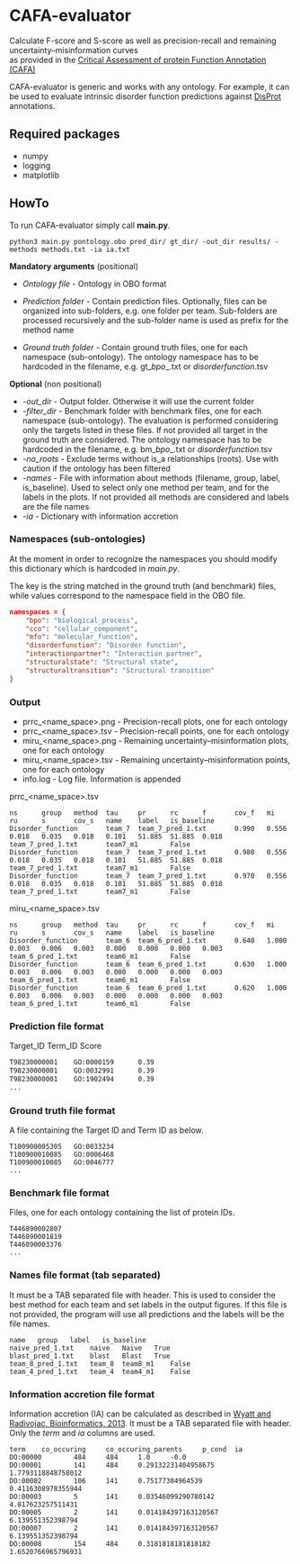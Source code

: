 # CAFA-evaluator

Calculate F-score and S-score as well as precision-recall and remaining uncertainty–misinformation curves  
as provided in the 
[Critical Assessment of protein Function Annotation (CAFA)](https://www.biofunctionprediction.org/cafa/)

CAFA-evaluator is generic and works with any ontology. For example, it can be used to evaluate 
intrinsic disorder function predictions against [DisProt](https://disprot.org/) annotations.



## Required packages

- numpy
- logging
- matplotlib

## HowTo

To run CAFA-evaluator simply call **main.py**.

    python3 main.py pontology.obo pred_dir/ gt_dir/ -out_dir results/ -methods methods.txt -ia ia.txt
    

**Mandatory arguments** (positional)
* *Ontology file* - Ontology in OBO format

* *Prediction folder* - Contain prediction files. Optionally, files can be organized into sub-folders, e.g. one folder per team. 
Sub-folders are processed recursively and the sub-folder name is used as prefix for the method name

* *Ground truth folder* - Contain ground truth files, one for each namespace (sub-ontology). 
The ontology namespace has to be hardcoded in the filename, e.g. gt_*bpo*_.txt or *disorderfunction*.tsv

**Optional** (non positional)

* *-out_dir* - Output folder. Otherwise it will use the current folder
* *-filter_dir* - Benchmark folder with benchmark files, one for each namespace (sub-ontology). 
The evaluation is performed considering only the targets listed in these files. If not provided all target in
the ground truth are considered.
The ontology namespace has to be hardcoded in the filename, e.g. bm_*bpo*_.txt or *disorderfunction*.tsv
* *-no_roots* - Exclude terms without is_a relationships (roots). Use with caution if the ontology has been filtered
* *-names* - File with information about methods (filename, group, label, is_baseline). Used to select only one method per team, 
and for the labels in the plots. If not provided all methods are considered and labels are the file names 
* *-ia* - Dictionary with information accretion




### Namespaces (sub-ontologies)

At the moment in order to recognize the namespaces you should 
modify this dictionary which is hardcoded in *main.py*.

The key is the string matched in the ground truth (and benchmark) files, 
while values correspond to the namespace field in the OBO file. 

~~~json
namespaces = {
    "bpo": "biological_process", 
    "cco": "cellular_component", 
    "mfo": "molecular_function",
    "disorderfunction": "Disorder function", 
    "interactionpartner": "Interaction partner", 
    "structuralstate": "Structural state", 
    "structuraltransition": "Structural transition"
}
~~~

### Output

* prrc_<name_space>.png - Precision-recall plots, one for each ontology
* prrc_<name_space>.tsv - Precision-recall points, one for each ontology
* miru_<name_space>.png - Remaining uncertainty–misinformation plots, one for each ontology
* miru_<name_space>.tsv - Remaining uncertainty–misinformation points, one for each ontology
* info.log - Log file. Information is appended

prrc_<name_space>.tsv
```
ns      group   method  tau     pr      rc      f       cov_f   mi      ru      s       cov_s   name    label   is_baseline
Disorder_function       team_7  team_7_pred_1.txt       0.990   0.556   0.018   0.035   0.018   0.101   51.885  51.885  0.018   team_7_pred_1.txt       team7_m1        False
Disorder_function       team_7  team_7_pred_1.txt       0.980   0.556   0.018   0.035   0.018   0.101   51.885  51.885  0.018   team_7_pred_1.txt       team7_m1        False
Disorder_function       team_7  team_7_pred_1.txt       0.970   0.556   0.018   0.035   0.018   0.101   51.885  51.885  0.018   team_7_pred_1.txt       team7_m1        False
```

miru_<name_space>.tsv
```
ns      group   method  tau     pr      rc      f       cov_f   mi      ru      s       cov_s   name    label   is_baseline
Disorder_function       team_6  team_6_pred_1.txt       0.640   1.000   0.003   0.006   0.003   0.000   0.000   0.000   0.003   team_6_pred_1.txt       team6_m1        False
Disorder_function       team_6  team_6_pred_1.txt       0.630   1.000   0.003   0.006   0.003   0.000   0.000   0.000   0.003   team_6_pred_1.txt       team6_m1        False
Disorder_function       team_6  team_6_pred_1.txt       0.620   1.000   0.003   0.006   0.003   0.000   0.000   0.000   0.003   team_6_pred_1.txt       team6_m1        False
```

### Prediction file format

Target_ID   Term_ID Score

~~~txt
T98230000001    GO:0000159      0.39
T98230000001    GO:0032991      0.39
T98230000001    GO:1902494      0.39
...
~~~

### Ground truth file format

A file containing the Target ID and Term ID as below.
~~~
T100900005305   GO:0033234
T100900010085   GO:0006468
T100900010085   GO:0046777
...
~~~


### Benchmark file format

Files, one for each ontology containing the list of protein IDs.
~~~
T446890002807
T446890001819
T446890003376
...
~~~

### Names file format (tab separated)

It must be a TAB separated file with header.
This is used to consider the best method for each team and set labels in the output figures. 
If this file is not provided, the program will use all predictions and 
the labels will be the file names.

```
name   group   label   is_baseline
naive_pred_1.txt    naive   Naive   True
blast_pred_1.txt    blast   Blast   True
team_8_pred_1.txt   team_8  team8_m1    False
team_4_pred_1.txt   team_4  team4_m1    False
```

### Information accretion file format

Information accretion (IA) can be calculated as described in 
[Wyatt and Radivojac, Bioinformatics, 2013](https://pubmed.ncbi.nlm.nih.gov/23813009/).
It must be a TAB separated file with header. Only the *term* and *ia* columns are used.


```
term    co_occuring     co_occuring_parents     p_cond  ia
DO:00000        484     484     1.0     -0.0
DO:00001        141     484     0.29132231404958675     1.7793118848758012
DO:00002        106     141     0.75177304964539        0.4116308978355944
DO:00003        5       141     0.03546099290780142     4.817623257511431
DO:00005        2       141     0.014184397163120567    6.139551352398794
DO:00007        2       141     0.014184397163120567    6.139551352398794
DO:00008        154     484     0.3181818181818182      1.6520766965796931
```
